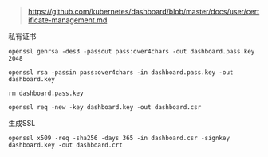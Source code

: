 > https://github.com/kubernetes/dashboard/blob/master/docs/user/certificate-management.md

私有证书

```shell
openssl genrsa -des3 -passout pass:over4chars -out dashboard.pass.key 2048

openssl rsa -passin pass:over4chars -in dashboard.pass.key -out dashboard.key

rm dashboard.pass.key

openssl req -new -key dashboard.key -out dashboard.csr
```

生成SSL

```shell
openssl x509 -req -sha256 -days 365 -in dashboard.csr -signkey dashboard.key -out dashboard.crt
```

